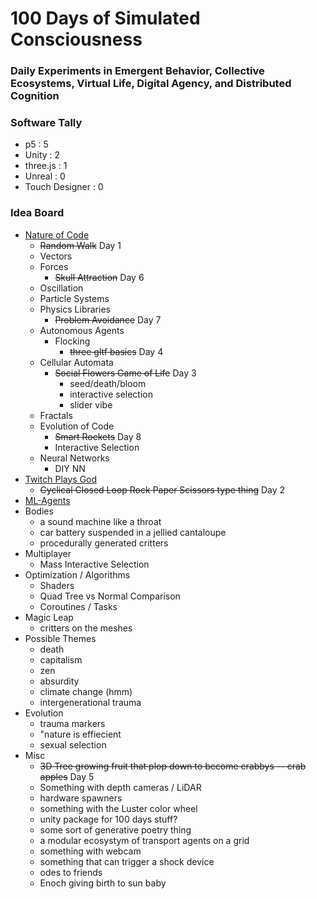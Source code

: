 # 100 Days of Simulated Consciousness
### Daily Experiments in Emergent Behavior, Collective Ecosystems, Virtual Life, Digital Agency, and Distributed Cognition


### Software Tally

- p5 : 5
- Unity : 2
- three.js : 1
- Unreal : 0
- Touch Designer : 0

### Idea Board
- [Nature of Code](https://natureofcode.com/book/)
    - ~~Random Walk~~ Day 1
    - Vectors
    - Forces
        - ~~Skull Attraction~~ Day 6
    - Oscillation
    - Particle Systems
    - Physics Libraries
        - ~~Problem Avoidance~~ Day 7
    - Autonomous Agents
        - Flocking
            - ~~three gltf basics~~ Day 4
    - Cellular Automata
        - ~~Social Flowers Game of Life~~ Day 3
            - seed/death/bloom
            - interactive selection
            - slider vibe
    - Fractals
    - Evolution of Code
        - ~~Smart Rockets~~ Day 8
        - Interactive Selection
    - Neural Networks
        - DIY NN
- [Twitch Plays God](https://github.com/augustluhrs/Twitch_Plays_God)
    - ~~Cyclical Closed Loop Rock Paper Scissors type thing~~ Day 2
- [ML-Agents](https://github.com/Unity-Technologies/ml-agents)
- Bodies
    - a sound machine like a throat
    - car battery suspended in a jellied cantaloupe
    - procedurally generated critters
- Multiplayer
    - Mass Interactive Selection
- Optimization / Algorithms
    - Shaders
    - Quad Tree vs Normal Comparison
    - Coroutines / Tasks
- Magic Leap
    - critters on the meshes
- Possible Themes
    - death
    - capitalism
    - zen
    - absurdity
    - climate change (hmm)
    - intergenerational trauma
- Evolution
    - trauma markers
    - "nature is effiecient
    - sexual selection
- Misc
    - ~~3D Tree growing fruit that plop down to become crabbys -- crab apples~~ Day 5
    - Something with depth cameras / LiDAR
    - hardware spawners
    - something with the Luster color wheel
    - unity package for 100 days stuff?
    - some sort of generative poetry thing
    - a modular ecosystym of transport agents on a grid
    - something with webcam
    - something that can trigger a shock device
    - odes to friends
    - Enoch giving birth to sun baby

